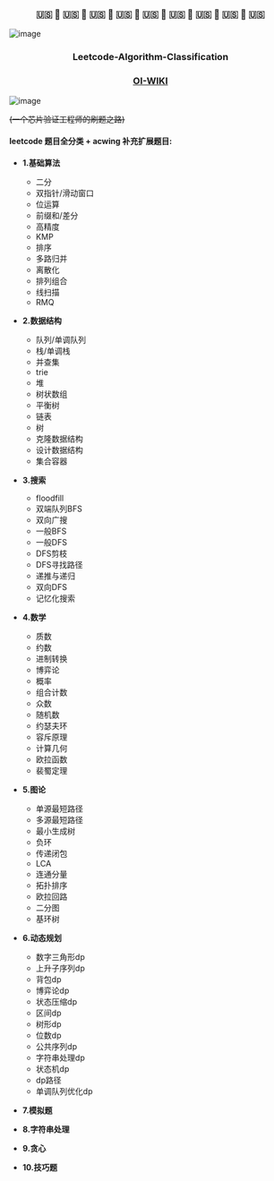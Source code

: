 ### <div align="center"> 🇺🇸 🗽 🇺🇸 🗽 🇺🇸 🗽 🇺🇸 🗽 🇺🇸 🗽 🇺🇸 🗽 🇺🇸 🗽 🇺🇸 🗽 🇺🇸  </div>  

<img width="" alt="image" src="https://user-images.githubusercontent.com/66343787/210185649-395dbc24-e417-44c9-bb63-0c7e8696a0c5.png">

### <div align="center"> Leetcode-Algorithm-Classification </div>  
### <div align="center"> [OI-WIKI](https://oi-wiki.org/) </div>  

<img width="" alt="image" src="https://user-images.githubusercontent.com/66343787/178154073-134241a2-7166-43d0-b39b-d3cc5adc5077.png">


~~(一个芯片验证工程师的刷题之路)~~


#### leetcode 题目全分类 + acwing 补充扩展题目:
* **1.基础算法**
    * 二分 
    * 双指针/滑动窗口
    * 位运算
    * 前缀和/差分
    * 高精度
    * KMP
    * 排序
    * 多路归并
    * 离散化
    * 排列组合
    * 线扫描
    * RMQ

* **2.数据结构**
    * 队列/单调队列
    * 栈/单调栈
    * 并查集
    * trie
    * 堆
    * 树状数组
    * 平衡树
    * 链表
    * 树
    * 克隆数据结构
    * 设计数据结构
    * 集合容器
    
* **3.搜索**
    * floodfill
    * 双端队列BFS
    * 双向广搜
    * 一般BFS
    * 一般DFS
    * DFS剪枝
    * DFS寻找路径
    * 递推与递归
    * 双向DFS
    * 记忆化搜索

* **4.数学**
    * 质数
    * 约数
    * 进制转换
    * 博弈论
    * 概率
    * 组合计数
    * 众数
    * 随机数
    * 约瑟夫环
    * 容斥原理
    * 计算几何
    * 欧拉函数
    * 裴蜀定理

* **5.图论**
    * 单源最短路径
    * 多源最短路径
    * 最小生成树
    * 负环
    * 传递闭包
    * LCA
    * 连通分量
    * 拓扑排序
    * 欧拉回路
    * 二分图
    * 基环树

* **6.动态规划**
    * 数字三角形dp
    * 上升子序列dp
    * 背包dp
    * 博弈论dp
    * 状态压缩dp
    * 区间dp
    * 树形dp
    * 位数dp
    * 公共序列dp
    * 字符串处理dp
    * 状态机dp
    * dp路径
    * 单调队列优化dp

* **7.模拟题**

* **8.字符串处理**
    
* **9.贪心**

* **10.技巧题**

